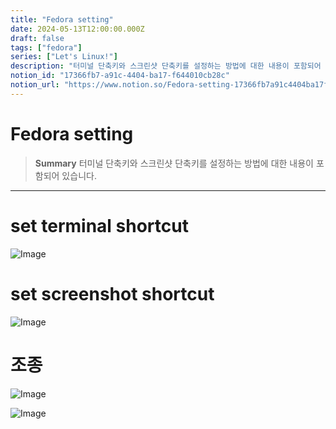 ```yaml
---
title: "Fedora setting"
date: 2024-05-13T12:00:00.000Z
draft: false
tags: ["fedora"]
series: ["Let's Linux!"]
description: "터미널 단축키와 스크린샷 단축키를 설정하는 방법에 대한 내용이 포함되어 있습니다."
notion_id: "17366fb7-a91c-4404-ba17-f644010cb28c"
notion_url: "https://www.notion.so/Fedora-setting-17366fb7a91c4404ba17f644010cb28c"
---
```


# Fedora setting

> **Summary**
> 터미널 단축키와 스크린샷 단축키를 설정하는 방법에 대한 내용이 포함되어 있습니다.

---

# set terminal shortcut

![Image](https://prod-files-secure.s3.us-west-2.amazonaws.com/09ccd4d5-876c-4bba-bbdf-cc77a0a11257/6c743cdf-a5a6-4894-8fdd-e85903e56610/Untitled.png?X-Amz-Algorithm=AWS4-HMAC-SHA256&X-Amz-Content-Sha256=UNSIGNED-PAYLOAD&X-Amz-Credential=ASIAZI2LB466XCJTCADI%2F20250724%2Fus-west-2%2Fs3%2Faws4_request&X-Amz-Date=20250724T080910Z&X-Amz-Expires=3600&X-Amz-Security-Token=IQoJb3JpZ2luX2VjEAAaCXVzLXdlc3QtMiJHMEUCIFPuomhHjNBw2P96%2FsXv%2FJZcpCU9qyMQ%2FB0x36BbBNXlAiEAtNCQ%2FpwcnNPGa6BbkS3uqtnYWfLjc6KjldjYt51n5cUq%2FwMIKRAAGgw2Mzc0MjMxODM4MDUiDD2fvk9ZkDTql%2FZNHyrcA%2FfSR0qEN2nOrxrPeHlPlceDvebagy7h6dIhl2APgZB%2BtW6EvVF0E%2BCZgEmTgLy4LTqhO%2Bvbf4QPujrcQIhe4MBA%2FDn5sLRHDbzM81d6Xc8slrW8hQ813K%2F3IFo%2FtjxG48e63XM8vK8X59tPbCFzoFKCad9fEtJKsImweKXojFzuL1Is7hip6RsT6QTT3HfQgQ99g4amp6EIbBNbPsx2sHBm1sXiFNm3tEQ6RTRMqZuggcMkxuMfgJXpj4fC6%2B5%2FGdiVnxWwqJujJTwDSiJp3FRSJLtq%2BCZok%2B%2BS6HZPLY%2Fo2ZsHDdWE3gJkJyxDUvsCcd43JGmz8CPerNMv4EeyGvllS%2F%2FzGKMz4KKNGfJMtE6ETbyN7pQqek2tmAlK%2FYM0Hp1wInIwnKBNSmIOSuJ0UWsTc0%2B0%2FZy9APyea32W69QUI6%2Bfx7%2FEGzmlp7DKqyvRP82b37hCtcRa922U8rdf4R6hcKx1SmV1dDok0W%2BOkOrWdbdw1kc6ZLyRaZJ8aD%2BFLAJaz17B%2BE43zzm7QPCA4%2Bbx3K9Nu0xtOS5PW8znz0t5d1nNm85qp69rJkc%2BuqMcxI%2FFbR12NHSpYg27jFs%2F4ORQN4oGV3wP05IAkHsSv7WDn45K9jkFRf9a2F95MNXOh8QGOqUBNxE1y0OxTIFp59cQqF8N1ADPP8%2FnxH65%2BQQwbPOGbJpSyUp1YUUP%2BbJN%2Bwf5BelDVeNLW7clq%2F1R8dnWKbj8hf0IfwM0k7pkEuhLX%2F2KKv5sTT0TExWMCcUi1w6UtrzKY2UGcfyPWBd84GfHC7QStpLZn7o6iYe5LhGuITeS7TkabutEfzDZSA4WXdCS4E%2FOka%2BBNnrMCfcyO%2F4kR7uX1rKfJCJQ&X-Amz-Signature=d0fc471d1e53fd602b1b46faaae5cf6bce8a301faddd521f5cb1e0db49166dfe&X-Amz-SignedHeaders=host&x-amz-checksum-mode=ENABLED&x-id=GetObject)

# set screenshot shortcut

![Image](https://prod-files-secure.s3.us-west-2.amazonaws.com/09ccd4d5-876c-4bba-bbdf-cc77a0a11257/09ea4bf0-7908-486e-945f-3fe4ed521852/Untitled.png?X-Amz-Algorithm=AWS4-HMAC-SHA256&X-Amz-Content-Sha256=UNSIGNED-PAYLOAD&X-Amz-Credential=ASIAZI2LB466XCJTCADI%2F20250724%2Fus-west-2%2Fs3%2Faws4_request&X-Amz-Date=20250724T080910Z&X-Amz-Expires=3600&X-Amz-Security-Token=IQoJb3JpZ2luX2VjEAAaCXVzLXdlc3QtMiJHMEUCIFPuomhHjNBw2P96%2FsXv%2FJZcpCU9qyMQ%2FB0x36BbBNXlAiEAtNCQ%2FpwcnNPGa6BbkS3uqtnYWfLjc6KjldjYt51n5cUq%2FwMIKRAAGgw2Mzc0MjMxODM4MDUiDD2fvk9ZkDTql%2FZNHyrcA%2FfSR0qEN2nOrxrPeHlPlceDvebagy7h6dIhl2APgZB%2BtW6EvVF0E%2BCZgEmTgLy4LTqhO%2Bvbf4QPujrcQIhe4MBA%2FDn5sLRHDbzM81d6Xc8slrW8hQ813K%2F3IFo%2FtjxG48e63XM8vK8X59tPbCFzoFKCad9fEtJKsImweKXojFzuL1Is7hip6RsT6QTT3HfQgQ99g4amp6EIbBNbPsx2sHBm1sXiFNm3tEQ6RTRMqZuggcMkxuMfgJXpj4fC6%2B5%2FGdiVnxWwqJujJTwDSiJp3FRSJLtq%2BCZok%2B%2BS6HZPLY%2Fo2ZsHDdWE3gJkJyxDUvsCcd43JGmz8CPerNMv4EeyGvllS%2F%2FzGKMz4KKNGfJMtE6ETbyN7pQqek2tmAlK%2FYM0Hp1wInIwnKBNSmIOSuJ0UWsTc0%2B0%2FZy9APyea32W69QUI6%2Bfx7%2FEGzmlp7DKqyvRP82b37hCtcRa922U8rdf4R6hcKx1SmV1dDok0W%2BOkOrWdbdw1kc6ZLyRaZJ8aD%2BFLAJaz17B%2BE43zzm7QPCA4%2Bbx3K9Nu0xtOS5PW8znz0t5d1nNm85qp69rJkc%2BuqMcxI%2FFbR12NHSpYg27jFs%2F4ORQN4oGV3wP05IAkHsSv7WDn45K9jkFRf9a2F95MNXOh8QGOqUBNxE1y0OxTIFp59cQqF8N1ADPP8%2FnxH65%2BQQwbPOGbJpSyUp1YUUP%2BbJN%2Bwf5BelDVeNLW7clq%2F1R8dnWKbj8hf0IfwM0k7pkEuhLX%2F2KKv5sTT0TExWMCcUi1w6UtrzKY2UGcfyPWBd84GfHC7QStpLZn7o6iYe5LhGuITeS7TkabutEfzDZSA4WXdCS4E%2FOka%2BBNnrMCfcyO%2F4kR7uX1rKfJCJQ&X-Amz-Signature=99b3068932530bd111135b167424be7b4e7550521f7451dc71722d0268696d3e&X-Amz-SignedHeaders=host&x-amz-checksum-mode=ENABLED&x-id=GetObject)

# 조종

![Image](https://prod-files-secure.s3.us-west-2.amazonaws.com/09ccd4d5-876c-4bba-bbdf-cc77a0a11257/06d44bf0-fa53-4302-a2eb-9d8d69eb9195/Untitled.png?X-Amz-Algorithm=AWS4-HMAC-SHA256&X-Amz-Content-Sha256=UNSIGNED-PAYLOAD&X-Amz-Credential=ASIAZI2LB466XCJTCADI%2F20250724%2Fus-west-2%2Fs3%2Faws4_request&X-Amz-Date=20250724T080910Z&X-Amz-Expires=3600&X-Amz-Security-Token=IQoJb3JpZ2luX2VjEAAaCXVzLXdlc3QtMiJHMEUCIFPuomhHjNBw2P96%2FsXv%2FJZcpCU9qyMQ%2FB0x36BbBNXlAiEAtNCQ%2FpwcnNPGa6BbkS3uqtnYWfLjc6KjldjYt51n5cUq%2FwMIKRAAGgw2Mzc0MjMxODM4MDUiDD2fvk9ZkDTql%2FZNHyrcA%2FfSR0qEN2nOrxrPeHlPlceDvebagy7h6dIhl2APgZB%2BtW6EvVF0E%2BCZgEmTgLy4LTqhO%2Bvbf4QPujrcQIhe4MBA%2FDn5sLRHDbzM81d6Xc8slrW8hQ813K%2F3IFo%2FtjxG48e63XM8vK8X59tPbCFzoFKCad9fEtJKsImweKXojFzuL1Is7hip6RsT6QTT3HfQgQ99g4amp6EIbBNbPsx2sHBm1sXiFNm3tEQ6RTRMqZuggcMkxuMfgJXpj4fC6%2B5%2FGdiVnxWwqJujJTwDSiJp3FRSJLtq%2BCZok%2B%2BS6HZPLY%2Fo2ZsHDdWE3gJkJyxDUvsCcd43JGmz8CPerNMv4EeyGvllS%2F%2FzGKMz4KKNGfJMtE6ETbyN7pQqek2tmAlK%2FYM0Hp1wInIwnKBNSmIOSuJ0UWsTc0%2B0%2FZy9APyea32W69QUI6%2Bfx7%2FEGzmlp7DKqyvRP82b37hCtcRa922U8rdf4R6hcKx1SmV1dDok0W%2BOkOrWdbdw1kc6ZLyRaZJ8aD%2BFLAJaz17B%2BE43zzm7QPCA4%2Bbx3K9Nu0xtOS5PW8znz0t5d1nNm85qp69rJkc%2BuqMcxI%2FFbR12NHSpYg27jFs%2F4ORQN4oGV3wP05IAkHsSv7WDn45K9jkFRf9a2F95MNXOh8QGOqUBNxE1y0OxTIFp59cQqF8N1ADPP8%2FnxH65%2BQQwbPOGbJpSyUp1YUUP%2BbJN%2Bwf5BelDVeNLW7clq%2F1R8dnWKbj8hf0IfwM0k7pkEuhLX%2F2KKv5sTT0TExWMCcUi1w6UtrzKY2UGcfyPWBd84GfHC7QStpLZn7o6iYe5LhGuITeS7TkabutEfzDZSA4WXdCS4E%2FOka%2BBNnrMCfcyO%2F4kR7uX1rKfJCJQ&X-Amz-Signature=67bcc15557cfe2f39627b722044fe2bb8843aa77c8f36078dac5290ebda3d8c3&X-Amz-SignedHeaders=host&x-amz-checksum-mode=ENABLED&x-id=GetObject)

![Image](https://prod-files-secure.s3.us-west-2.amazonaws.com/09ccd4d5-876c-4bba-bbdf-cc77a0a11257/343e7b99-5655-41c1-bef8-c9489fa7c6ae/Untitled.png?X-Amz-Algorithm=AWS4-HMAC-SHA256&X-Amz-Content-Sha256=UNSIGNED-PAYLOAD&X-Amz-Credential=ASIAZI2LB466XCJTCADI%2F20250724%2Fus-west-2%2Fs3%2Faws4_request&X-Amz-Date=20250724T080910Z&X-Amz-Expires=3600&X-Amz-Security-Token=IQoJb3JpZ2luX2VjEAAaCXVzLXdlc3QtMiJHMEUCIFPuomhHjNBw2P96%2FsXv%2FJZcpCU9qyMQ%2FB0x36BbBNXlAiEAtNCQ%2FpwcnNPGa6BbkS3uqtnYWfLjc6KjldjYt51n5cUq%2FwMIKRAAGgw2Mzc0MjMxODM4MDUiDD2fvk9ZkDTql%2FZNHyrcA%2FfSR0qEN2nOrxrPeHlPlceDvebagy7h6dIhl2APgZB%2BtW6EvVF0E%2BCZgEmTgLy4LTqhO%2Bvbf4QPujrcQIhe4MBA%2FDn5sLRHDbzM81d6Xc8slrW8hQ813K%2F3IFo%2FtjxG48e63XM8vK8X59tPbCFzoFKCad9fEtJKsImweKXojFzuL1Is7hip6RsT6QTT3HfQgQ99g4amp6EIbBNbPsx2sHBm1sXiFNm3tEQ6RTRMqZuggcMkxuMfgJXpj4fC6%2B5%2FGdiVnxWwqJujJTwDSiJp3FRSJLtq%2BCZok%2B%2BS6HZPLY%2Fo2ZsHDdWE3gJkJyxDUvsCcd43JGmz8CPerNMv4EeyGvllS%2F%2FzGKMz4KKNGfJMtE6ETbyN7pQqek2tmAlK%2FYM0Hp1wInIwnKBNSmIOSuJ0UWsTc0%2B0%2FZy9APyea32W69QUI6%2Bfx7%2FEGzmlp7DKqyvRP82b37hCtcRa922U8rdf4R6hcKx1SmV1dDok0W%2BOkOrWdbdw1kc6ZLyRaZJ8aD%2BFLAJaz17B%2BE43zzm7QPCA4%2Bbx3K9Nu0xtOS5PW8znz0t5d1nNm85qp69rJkc%2BuqMcxI%2FFbR12NHSpYg27jFs%2F4ORQN4oGV3wP05IAkHsSv7WDn45K9jkFRf9a2F95MNXOh8QGOqUBNxE1y0OxTIFp59cQqF8N1ADPP8%2FnxH65%2BQQwbPOGbJpSyUp1YUUP%2BbJN%2Bwf5BelDVeNLW7clq%2F1R8dnWKbj8hf0IfwM0k7pkEuhLX%2F2KKv5sTT0TExWMCcUi1w6UtrzKY2UGcfyPWBd84GfHC7QStpLZn7o6iYe5LhGuITeS7TkabutEfzDZSA4WXdCS4E%2FOka%2BBNnrMCfcyO%2F4kR7uX1rKfJCJQ&X-Amz-Signature=ba9ce3ede1d4ea0891a111848c83af42bf23e63da7479bc36e2de5c73977c5e6&X-Amz-SignedHeaders=host&x-amz-checksum-mode=ENABLED&x-id=GetObject)

